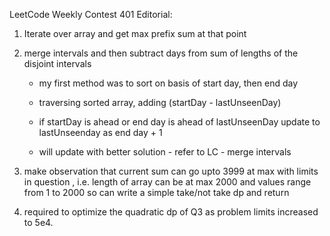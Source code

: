 LeetCode Weekly Contest 401 Editorial:

1. Iterate over array and get max prefix sum at that point
2. merge intervals and then subtract days from sum of lengths of the disjoint intervals

   - my first method was to sort on basis of start day, then end day
   - traversing sorted array, adding (startDay - lastUnseenDay)
   - if startDay is ahead or end day is ahead of lastUnseenDay update to lastUnseenday as end day + 1

   - will update with better solution - refer to LC - merge intervals

3. make observation that current sum can go upto 3999 at max with limits
   in question , i.e. length of array can be at max 2000 and values range from 1 to 2000
   so can write a simple take/not take dp and return 

4. required to optimize the quadratic dp of Q3 as problem limits increased to 5e4.

    
